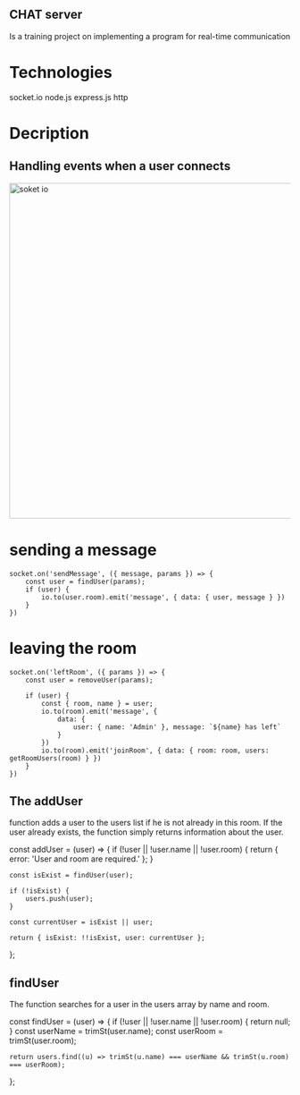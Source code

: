  ## CHAT server

Is a training project on implementing a program for real-time communication

# Technologies
socket.io
node.js
express.js
http



# Decription

## Handling events when a user connects

<img width="600" alt="soket io" src="https://github.com/user-attachments/assets/89a8c604-e1f5-4d30-aed7-1e3443d553a3">


# sending a message
    socket.on('sendMessage', ({ message, params }) => {
        const user = findUser(params);
        if (user) {
            io.to(user.room).emit('message', { data: { user, message } })
        }
    })

 # leaving the room
    socket.on('leftRoom', ({ params }) => {
        const user = removeUser(params);

        if (user) {
            const { room, name } = user;
            io.to(room).emit('message', {
                data: {
                    user: { name: 'Admin' }, message: `${name} has left`
                }
            })
            io.to(room).emit('joinRoom', { data: { room: room, users: getRoomUsers(room) } })
        }
    })


## The addUser
function adds a user to the users list if he is not already in this room.
If the user already exists, the function simply returns information about
the user.

const addUser = (user) => {
    if (!user || !user.name || !user.room) {
        return { error: 'User and room are required.' };
    }

    const isExist = findUser(user);

    if (!isExist) {
        users.push(user);
    }

    const currentUser = isExist || user;

    return { isExist: !!isExist, user: currentUser };
};

## findUser
The function searches for a user in the users array by name and room.


const findUser = (user) => {
    if (!user || !user.name || !user.room) {
        return null;
    }
    const userName = trimSt(user.name);
    const userRoom = trimSt(user.room);

    return users.find((u) => trimSt(u.name) === userName && trimSt(u.room) === userRoom);
};


